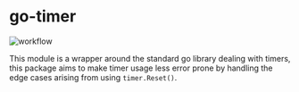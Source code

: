# go-timer

![workflow](https://github.com/github/docs/actions/workflows/main.yml/badge.svg)

This module is a wrapper around the standard go library dealing with timers, this package aims to make timer usage less error prone by handling the edge cases arising from using `timer.Reset()`.
